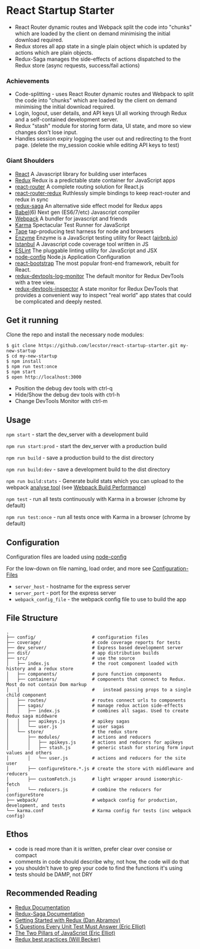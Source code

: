 React Startup Starter
=====================

- React Router dynamic routes and Webpack split the code into "chunks" which are loaded by the client on demand minimising the initial download required.
- Redux stores all app state in a single plain object which is updated by actions which are plain objects.
- Redux-Saga manages the side-effects of actions dispatched to the Redux store (async requests, success/fail actions)

### Achievements

* Code-splitting - uses React Router dynamic routes and Webpack to split the code into "chunks" which are loaded by the client on demand minimising the initial download required.
* Login, logout, user details, and API keys UI all working through Redux and a self-contained development server.
* Redux "stash" module for storing form data, UI state, and more so view changes don't lose input.
* Handles session expiry logging the user out and redirecting to the front page. (delete the my_session cookie while editing API keys to test)

### Giant Shoulders

* [React](https://github.com/facebook/react) A Javascript library for building user interfaces
* [Redux](https://github.com/rackt/redux) Redux is a predictable state container for JavaScript apps
* [react-router](https://github.com/rackt/react-router) A complete routing solution for React.js
* [react-router-redux](https://github.com/reactjs/react-router-redux) Ruthlessly simple bindings to keep react-router and redux in sync
* [redux-saga](https://github.com/yelouafi/redux-saga) An alternative side effect model for Redux apps
* [Babel](https://babeljs.io/)(6) Next gen (ES6/7/etc) Javascript compiler
* [Webpack](https://webpack.github.io/) A bundler for javascript and friends
* [Karma](http://karma-runner.github.io/) Spectacular Test Runner for JavaScript
* [Tape](https://github.com/substack/tape) tap-producing test harness for node and browsers
* [Enzyme](https://github.com/airbnb/enzyme) Enzyme is a JavaScript testing utility for React ([airbnb.io](http://airbnb.io))
* [Istanbul](https://github.com/gotwarlost/istanbul) A Javascript code coverage tool written in JS
* [ESLint](http://eslint.org) The pluggable linting utility for JavaScript and JSX
* [node-config](https://github.com/lorenwest/node-config) Node.js Application Configuration
* [react-bootstrap](http://react-bootstrap.github.io/) The most popular front-end framework, rebuilt for React.
* [redux-devtools-log-monitor](https://github.com/gaearon/redux-devtools-log-monitor) The default monitor for Redux DevTools with a tree view.
* [redux-devtools-inspector](https://github.com/alexkuz/redux-devtools-inspector) A state monitor for Redux DevTools that provides a convenient way to inspect "real world" app states that could be complicated and deeply nested.

Get it running
--------------

Clone the repo and install the necessary node modules:

```shell
$ git clone https://github.com/lecstor/react-startup-starter.git my-new-startup
$ cd my-new-startup
$ npm install
$ npm run test:once
$ npm start
$ open http://localhost:3000
```

- Position the debug dev tools with ctrl-q
- Hide/Show the debug dev tools with ctrl-h
- Change DevTools Monitor with ctrl-m


Usage
-----

`npm start` - start the dev_server with a development build

`npm run start:prod` - start the dev_server with a production build

`npm run build` - save a production build to the dist directory

`npm run build:dev` - save a development build to the dist directory

`npm run build:stats` - Generate build stats which you can upload to the webpack [analyse tool](https://webpack.github.io/docs/build-performance.html) (see [Webpack Build Performance](https://webpack.github.io/docs/build-performance.html))

`npm test` - run all tests continuously with Karma in a browser (chrome by default)

`npm run test:once` - run all tests once with Karma in a browser (chrome by default)

Configuration
-------------

Configuration files are loaded using [node-config](https://github.com/lorenwest/node-config)

For the low-down on file naming, load order, and more see [Configuration-Files](https://github.com/lorenwest/node-config/wiki/Configuration-Files)

* `server_host` - hostname for the express server
* `server_port` - port for the express server
* `webpack_config_file` - the webpack config file to use to build the app

File Structure
--------------
```
.
├── config/                     # configuration files
├── coverage/                   # code coverage reports for tests
├── dev_server/                 # Express based development server
├── dist/                       # app distribution builds
├── src/                        # use the source
│   ├── index.js                # the root component loaded with history and a redux store
│   ├── components/             # pure function components
│   ├── containers/             # components that connect to Redux. Most do not contain Dom markup
│   │                           #   instead passing props to a single child component
│   ├── routes/                 # routes connect urls to components
│   ├── sagas/                  # manage redux action side-effects
│   │   ├── index.js            # combines all sagas. Used to create Redux saga middware
│   │   ├── apikeys.js          # apikey sagas
│   │   └── user.js             # user sagas
│   └── store/                  # the redux store
│       ├── modules/            # actions and reducers
│       │   ├── apikeys.js      # actions and reducers for apikeys
│       │   ├── stash.js        # generic stash for storing form input values and others
│       │   └── user.js         # actions and reducers for the site user
│       ├── configureStore.*.js # create the store with middleware and reducers
│       ├── customFetch.js      # light wrapper around isomorphic-fetch
│       └── reducers.js         # combine the reducers for configureStore
├── webpack/                    # webpack config for production, development, and tests
└── karma.conf                  # Karma config for tests (inc webpack config)
```

Ethos
-----

- code is read more than it is written, prefer clear over consise or compact
- comments in code should describe why, not how, the code will do that
- you shouldn't have to grep your code to find the functions it's using
- tests should be DAMP, not DRY

Recommended Reading
-------------------

* [Redux Documentation](http://rackt.org/redux/index.html)
* [Redux-Saga Documentation](http://yelouafi.github.io/redux-saga/)
* [Getting Started with Redux (Dan Abramov)](https://egghead.io/series/getting-started-with-redux)
* [5 Questions Every Unit Test Must Answer (Eric Elliot)](https://medium.com/javascript-scene/what-every-unit-test-needs-f6cd34d9836d)
* [The Two Pillars of JavaScript (Eric Elliot)](https://medium.com/javascript-scene/the-two-pillars-of-javascript-ee6f3281e7f3)
* [Redux best practices (Will Becker)](https://medium.com/lexical-labs-engineering/redux-best-practices-64d59775802e#.fkc9pmmyz)